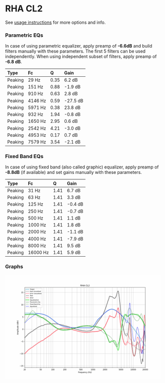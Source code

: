 # RHA CL2
See [usage instructions](https://github.com/jaakkopasanen/AutoEq#usage) for more options and info.

### Parametric EQs
In case of using parametric equalizer, apply preamp of **-6.6dB** and build filters manually
with these parameters. The first 5 filters can be used independently.
When using independent subset of filters, apply preamp of **-6.8 dB**.

| Type    | Fc      |    Q | Gain     |
|:--------|:--------|:-----|:---------|
| Peaking | 29 Hz   | 0.35 | 6.2 dB   |
| Peaking | 151 Hz  | 0.88 | -1.9 dB  |
| Peaking | 910 Hz  | 0.63 | 2.8 dB   |
| Peaking | 4146 Hz | 0.59 | -27.5 dB |
| Peaking | 5971 Hz | 0.38 | 23.8 dB  |
| Peaking | 932 Hz  | 1.94 | -0.8 dB  |
| Peaking | 1650 Hz | 2.95 | 0.6 dB   |
| Peaking | 2542 Hz | 4.21 | -3.0 dB  |
| Peaking | 4953 Hz | 0.17 | 0.7 dB   |
| Peaking | 7579 Hz | 3.54 | -2.1 dB  |

### Fixed Band EQs
In case of using fixed band (also called graphic) equalizer, apply preamp of **-8.8dB**
(if available) and set gains manually with these parameters.

| Type    | Fc       |    Q | Gain    |
|:--------|:---------|:-----|:--------|
| Peaking | 31 Hz    | 1.41 | 6.7 dB  |
| Peaking | 63 Hz    | 1.41 | 3.3 dB  |
| Peaking | 125 Hz   | 1.41 | -0.4 dB |
| Peaking | 250 Hz   | 1.41 | -0.7 dB |
| Peaking | 500 Hz   | 1.41 | 1.1 dB  |
| Peaking | 1000 Hz  | 1.41 | 1.8 dB  |
| Peaking | 2000 Hz  | 1.41 | -1.1 dB |
| Peaking | 4000 Hz  | 1.41 | -7.9 dB |
| Peaking | 8000 Hz  | 1.41 | 9.5 dB  |
| Peaking | 16000 Hz | 1.41 | 5.9 dB  |

### Graphs
![](./RHA%20CL2.png)